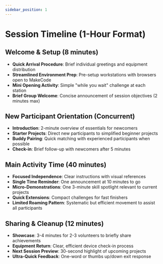 ```yaml
---
sidebar_position: 1
---
```


# Session Timeline (1-Hour Format)

## Welcome & Setup (8 minutes)

- **Quick Arrival Procedure**: Brief individual greetings and equipment distribution
- **Streamlined Environment Prep**: Pre-setup workstations with browsers open to MakeCode
- **Mini Opening Activity**: Simple "while you wait" challenge at each station
- **Brief Group Welcome**: Concise announcement of session objectives (2 minutes max)

## New Participant Orientation (Concurrent)

- **Introduction**: 2-minute overview of essentials for newcomers
- **Starter Projects**: Direct new participants to simplified beginner projects
- **Buddy Pairing**: Quick matching with experienced participants when possible
- **Check-in**: Brief follow-up with newcomers after 5 minutes

## Main Activity Time (40 minutes)

- **Focused Independence**: Clear instructions with visual references
- **Single Time Reminder**: One announcement at 10 minutes to go
- **Micro-Demonstrations**: One 3-minute skill spotlight relevant to current projects
- **Quick Extensions**: Compact challenges for fast finishers
- **Limited Roaming Pattern**: Systematic but efficient movement to assist all participants

## Sharing & Cleanup (12 minutes)

- **Showcase**: 3-4 minutes for 2-3 volunteers to briefly share achievements
- **Equipment Return**: Clear, efficient device check-in process
- **Next Session Preview**: 30-second highlight of upcoming projects
- **Ultra-Quick Feedback**: One-word or thumbs up/down exit response
